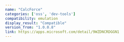 ```yaml
---
name: "CalcForce"
categories: ['oss', 'dev-tools']
compatibility: emulation
display_result: "Compatible"
version_from: "1.0.0.8"
link: https://apps.microsoft.com/detail/9WZDNCRDGGN1
---
```

